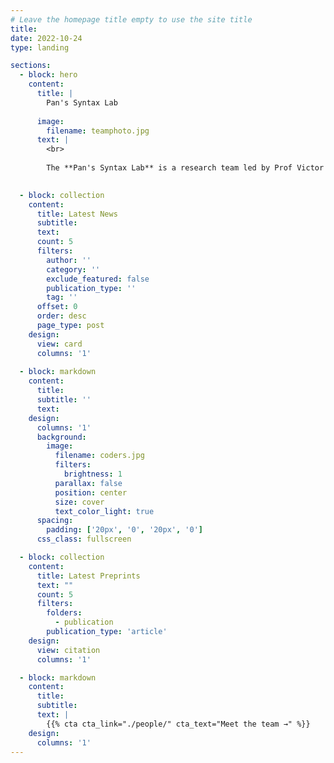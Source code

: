 ```yaml
---
# Leave the homepage title empty to use the site title
title:
date: 2022-10-24
type: landing

sections:
  - block: hero
    content:
      title: |
        Pan's Syntax Lab
    
      image:
        filename: teamphoto.jpg
      text: |
        <br>
        
        The **Pan's Syntax Lab** is a research team led by Prof Victor Junnan Pan based at the Department of Linguistics and Modern Languages, The Chinese University of Hong Kong. Our team mainly focuses on generative syntax, especially, the Minimalist Program. We also work on heritage language, language contact, minority and endangered languages (Sino-Tibetan), and, psycho and neurolinguistics under the formal syntactic theoretical framework. 香港中文大學語言學及現代語言系潘俊楠教授帶領的句法團隊致力於生成句法學，尤其是最簡方案, 繼承語和語言接觸、少數民族語言和瀕危語言以及理論語言學框架下的心理和神經語言學等領域的研究。L’équipe de recherche dirigée par le professeur Victor Junnan Pan au sein du Département de Linguistique et de Langues Modernes à l'Université Chinoise de Hong Kong travaille sur la syntaxe générative, notamment, le Programme Minimaliste, les langues d’héritage, le contact linguistique, les langues minoritaires et en danger (sino-tibétaines), et, la psycho et la neurolinguistique dans le cadre théorique de la syntaxe formelle.

  
  - block: collection
    content:
      title: Latest News
      subtitle:
      text:
      count: 5
      filters:
        author: ''
        category: ''
        exclude_featured: false
        publication_type: ''
        tag: ''
      offset: 0
      order: desc
      page_type: post
    design:
      view: card
      columns: '1'
  
  - block: markdown
    content:
      title:
      subtitle: ''
      text:
    design:
      columns: '1'
      background:
        image: 
          filename: coders.jpg
          filters:
            brightness: 1
          parallax: false
          position: center
          size: cover
          text_color_light: true
      spacing:
        padding: ['20px', '0', '20px', '0']
      css_class: fullscreen

  - block: collection
    content:
      title: Latest Preprints
      text: ""
      count: 5
      filters:
        folders:
          - publication
        publication_type: 'article'
    design:
      view: citation
      columns: '1'

  - block: markdown
    content:
      title:
      subtitle:
      text: |
        {{% cta cta_link="./people/" cta_text="Meet the team →" %}}
    design:
      columns: '1'
---
```

